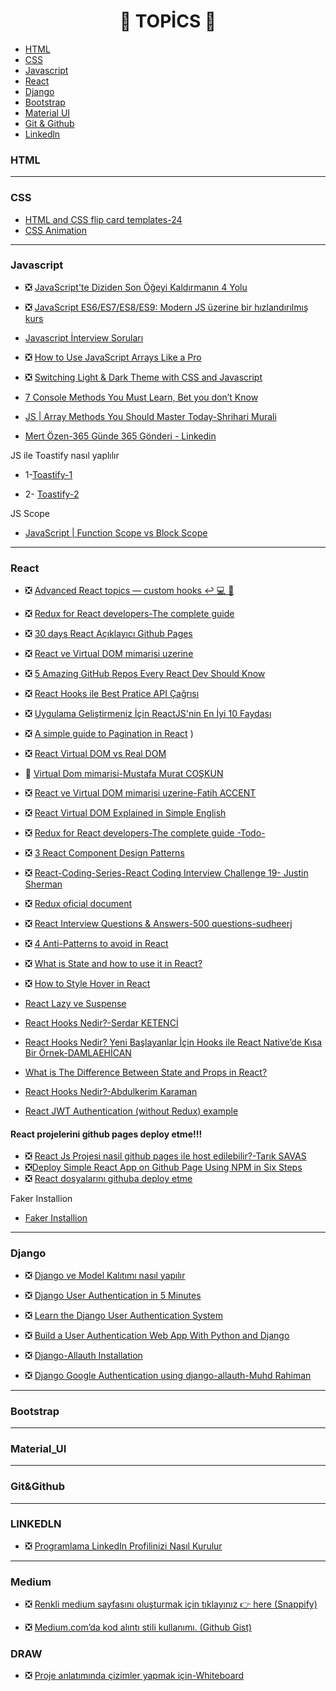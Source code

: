 <h1 align="center"> 📖 TOPİCS 📖 </h1>

- [HTML](#html)
- [CSS](#css)
- [Javascript](#javascript)
- [React](#react)
- [Django](#django)
- [Bootstrap](#bootstrap)
- [Material UI](#material)
- [Git & Github](#git&github)
- [Linkedln](#linkedln)
### HTML

<hr>

### CSS
- [HTML and CSS flip card templates-24 ](https://freefrontend.com/css-flip-cards/)
- [CSS Animation](https://animate.style/)


<hr>

### Javascript
- ❎  [JavaScript'te Diziden Son Öğeyi Kaldırmanın 4 Yolu](https://medium.com/@iamdarius/4-ways-to-remove-the-last-element-from-an-array-in-javascript-17749b12be0c)

- ❎  [JavaScript ES6/ES7/ES8/ES9: Modern JS üzerine bir hızlandırılmış kurs](https://medium.com/@tibbz/javascript-es7-6-tutorial-a-crash-course-on-modern-js-753b8086c7c1#99af)
- [Javascript İnterview Soruları](https://www.javatpoint.com/javascript-interview-questions)
- ❎ [How to Use JavaScript Arrays Like a Pro](https://javascript.plainenglish.io/how-to-use-javascript-arrays-like-a-pro-3137b3218fef)

- ❎ [Switching Light & Dark Theme with CSS and Javascript](https://academind.com/tutorials/adding-dark-mode)

- [7 Console Methods You Must Learn, Bet you don’t Know](https://vatsalchauhan.medium.com/7-console-methods-you-must-learn-bet-you-dont-know-e18e33470887)

- [JS | Array Methods You Should Master Today-Shrihari Murali](https://medium.com/@shriharim006/js-array-methods-you-should-master-today-52b4e7f77981)

- [Mert Özen-365 Günde 365 Gönderi - Linkedin ](https://github.com/mrtozn1923/365PostsIn365Days-Linkedin)

<span>JS ile Toastify nasıl yaplılır</span>

 - 1-[Toastify-1](https://github.com/apvarun/toastify-js/blob/master/index.html)

 - 2- [Toastify-2](https://github.com/apvarun/toastify-js#readme)

 <span>JS Scope </span>

 - [JavaScript | Function Scope vs Block Scope](https://tugrulbayrak.medium.com/javascript-scope-65e86de65cff#:~:text=Yaz%C4%B1l%C4%B1m%20geli%C5%9Ftirirken%20de%C4%9Fi%C5%9Fkenlerden%2C%20objelerden%2C%20fonksiyonlardan,bu%20kapsama%20scope%20ad%C4%B1%20verilir.)

<hr>

### React

- ❎ [Advanced React topics — custom hooks ↩️ 💻 👊](https://medium.com/@daboigbae/advanced-react-topics-custom-hooks-%EF%B8%8F-f2a695595090)

- ❎  [Redux for React developers-The complete guide](https://kusham1998.medium.com/redux-for-react-developers-the-complete-guide-a2aca79880d7)

- ❎   [30 days React Açıklayıcı Github Pages ](https://github.com/Asabeneh/30-Days-Of-React)

- ❎  [React ve Virtual DOM mimarisi uzerine](https://fatihacet.com/react-ve-virtual-dom-mimarisi-uzerine/)
- ❎  [5 Amazing GitHub Repos Every React Dev Should Know](https://javascript.plainenglish.io/5-amazing-github-repos-every-react-dev-should-know-e893d7bfc261)
- ❎ [React Hooks ile Best Pratice API Çağrısı](https://medium.com/@hafidkrntn/based-practice-api-call-with-react-hooks-d2b2a99b84b4)

- ❎ [Uygulama Geliştirmeniz İçin ReactJS'nin En İyi 10 Faydası](https://zenbit-tech.medium.com/top-10-benefits-of-reactjs-for-your-application-development-a29ca13c3b17)

- ❎ [A simple guide to Pagination in React](https://levelup.gitconnected.com/a-simple-guide-to-pagination-in-react-facd6f785bd0)
)
- ❎ [React Virtual DOM vs Real DOM](https://medium.com/devinder/react-virtual-dom-vs-real-dom-23749ff7adc9)
- 🎥 [Virtual Dom mimarisi-Mustafa Murat COŞKUN](https://www.youtube.com/watch?v=_p1KmuE29KM&t=3s)
- ❎ [React ve Virtual DOM mimarisi uzerine-Fatih ACCENT](https://fatihacet.com/react-ve-virtual-dom-mimarisi-uzerine/)
- ❎ [React Virtual DOM Explained in Simple English](https://adhithiravi.medium.com/react-virtual-dom-explained-in-simple-english-fc2d0b277bc5)

- ❎ [Redux for React developers-The complete guide -Todo-](https://kusham1998.medium.com/redux-for-react-developers-the-complete-guide-a2aca79880d7)

- ❎ [3 React Component Design Patterns](https://medium.com/stackanatomy/3-react-component-design-patterns-you-should-know-about-3f1f48046da4)

- ❎ [React-Coding-Series-React Coding Interview Challenge 19- Justin Sherman](https://medium.com/@justin.sherman/react-coding-interview-challenge-19-5d1a7f06bf85)

- ❎ [Redux oficial document](https://redux.js.org/usage/)

- ❎ [React Interview Questions & Answers-500 questions-sudheerj](https://github.com/sudheerj/reactjs-interview-questions#what-is-react)

- ❎ [4 Anti-Patterns to avoid in React](https://levelup.gitconnected.com/4-anti-patterns-to-avoid-in-react-e6babb93e261)

- ❎ [What is State and how to use it in React?](https://medium.com/@goforindu/what-is-state-and-how-to-use-it-in-react-b04c4fe6bb55)

- ❎  [How to Style Hover in React](https://stackabuse.com/how-to-style-hover-in-react/)

- [React Lazy ve Suspense](https://medium.com/devopsturkiye/react-lazy-ve-suspense-94be7e8b28c)

- [React Hooks Nedir?-Serdar KETENCİ](https://www.serdarketenci.com/react-hooks-nedir/)
- [React Hooks Nedir? Yeni Başlayanlar İçin Hooks ile React Native’de Kısa Bir Örnek-DAMLAEHİCAN](https://medium.com/@damlaehican/react-hooks-nedir-yeni-ba%C5%9Flayanlar-i%CC%87%C3%A7in-hooks-ile-react-nativede-k%C4%B1sa-bir-%C3%B6rnek-3472b7f11f0c) 

- [What is The Difference Between State and Props in React?](https://eugene-stepnov.medium.comwhat-is-the-difference-between-state-and-props-in-react-e9e6a8a71c4e)

 - [React Hooks Nedir?-Abdulkerim Karaman](https://medium.com/bili%C5%9Fim-hareketi/react-hooks-nedir-9b7545c6c2ff)

 - [React JWT Authentication (without Redux) example](https://www.bezkoder.com/react-jwt-auth/)

#### React projelerini github pages deploy etme!!!
- ❎ [React Js Projesi nasil github pages ile host edilebilir?-Tarık SAVAS](https://atakansava.medium.com/react-js-projesi-nasil-github-pages-ile-host-edilebilir-88f83a3a7326)
- ❎[Deploy Simple React App on Github Page Using NPM in Six Steps](https://yumingchang1991.medium.com/deploy-simple-react-app-on-github-page-using-npm-in-six-steps-96d5aab76ed6)
-  ❎ [React dosyalarını githuba deploy etme](https://github.com/gitname/react-gh-pages)

<span>Faker Installion</span>

- [Faker Installion](https://faker.readthedocs.io/en/master/providers/faker.providers.python.html)


<hr>

### Django
- ❎ [Django ve Model Kalıtımı nasıl yapılır](https://medium.com/@utkucanbykl/django-ve-model-kal%C4%B1t%C4%B1m%C4%B1-95e414d0c2ea)
- ❎ [Django User Authentication in 5 Minutes](https://medium.com/swlh/django-user-authentication-in-5-minutes-4db08c5c459a)
- ❎ [Learn the Django User Authentication System](https://medium.com/kitepython/learn-the-django-user-authentication-system-30c9464b33eb)

- ❎ [Build a User Authentication Web App With Python and Django](https://towardsdatascience.com/build-a-user-authentication-web-app-with-python-and-django-c60000148724)

- ❎ [ Django-Allauth Installation](https://django-allauth.readthedocs.io/en/latest/installation.html)
- ❎ [Django Google Authentication using django-allauth-Muhd Rahiman](https://dev.to/mdrhmn/django-google-authentication-using-django-allauth-18f8)

<hr>

### Bootstrap

<hr>

### Material_UI 

<hr>

### Git&Github

<hr>

### LINKEDLN

- ❎  [Programlama LinkedIn Profilinizi Nasıl Kurulur](https://javascript.plainenglish.io/how-to-set-up-your-programming-linkedin-profile-1c8322c24a72)

<hr>

### Medium

- ❎  [Renkli medium sayfasını oluşturmak için tıklayınız 👉  here (Snappify)](https://snappify.io/editor)

- ❎ [Medium.com’da kod alıntı stili kullanımı. (Github Gist)](https://medium.com/5bayt/medium-comda-kod-al%C4%B1nt%C4%B1-stili-nas%C4%B1l-kullan%C4%B1m%C4%B1-github-gist-bff8aba7ddea#:~:text=Sa%C4%9F%20%C3%BCstten%20%2B%20ile%20yeni%20gist,Otomatik%20olarak%20script%20alg%C4%B1layacakt%C4%B1r.)


### DRAW

- ❎ [Proje anlatımında çizimler yapmak için-Whiteboard](https://webwhiteboard.com/)
